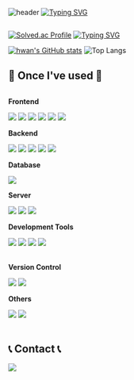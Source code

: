 ![header](https://capsule-render.vercel.app/api?type=waving&color=6994CDEE&text=&animation=twinkling&height=80)
[![Typing SVG](https://readme-typing-svg.demolab.com?font=Alkatra&weight=500&size=45&duration=3500&pause=3&color=6994CDEE&center=false&vCenter=false&multiline=true&repeat=true&width=1000&height=100&lines=WELCOME)](https://git.io/typing-svg)
<br>


##
[![Solved.ac Profile](http://mazassumnida.wtf/api/v2/generate_badge?boj=kmj1904190)](https://solved.ac/kmj1904190/)
[![Typing SVG](https://readme-typing-svg.demolab.com/?lines=GOLD;GOLD)](https://git.io/typing-svg)

[![hwan's GitHub stats](https://github-readme-stats.vercel.app/api?username=choiyounghwan123&include_all_commits=true&show_icons=true&theme=cobalt)](https://github.com/bi-sz/github-readme-stats)
![Top Langs](https://github-readme-stats.vercel.app/api/top-langs/?username=choiyounghwan123&layout=compact)

## 🔨 Once I've used 🔨
<div style="display:flex; flex-direction:column; align-items:flex-start;">
      <!-- Frontend -->
    <p><strong>Frontend</strong></p>
    <div>
        <img src="https://img.shields.io/badge/html5-E34F26?style=flat-square&logo=html5&logoColor=white"> 
        <img src="https://img.shields.io/badge/css-1572B6?style=flat-square&logo=css3&logoColor=white"> 
        <img src="https://img.shields.io/badge/javascript-F7DF1E?style=flat-square&logo=javascript&logoColor=black"> 
        <img src="https://img.shields.io/badge/bootstrap-7952B3?style=flat-square&logo=bootstrap&logoColor=white">
      <img src="https://img.shields.io/badge/React-61DAFB?style=for-the-badge&logo=React&logoColor=white">
      <img src="https://img.shields.io/badge/TypeScript-3178C6?style=for-the-badge&logo=TypeScript&logoColor=white">


  </div>
    <!-- Backend -->
    <p><strong>Backend</strong></p>
    <div>
        <img src="https://img.shields.io/badge/Java-007396?style=for-the-badge&logo=Java&logoColor=white"> 
        <img src="https://img.shields.io/badge/Spring Boot-6DB33F?style=for-the-badge&logo=spring boot&logoColor=white"> 
        <img src="https://img.shields.io/badge/Node.js-5FA04E?style=for-the-badge&logo=Node.js&logoColor=white">
        <img src="https://img.shields.io/badge/Kotlin-7F52FF?style=flat-square&logo=kotlin&logoColor=white">
        <img src="https://img.shields.io/badge/python-3776AB?style=flat-square&logo=python&logoColor=white"> 

  </div>
    <!-- Database -->
    <p><strong>Database</strong></p>
    <div>
        <img src="https://img.shields.io/badge/mysql-4479A1?style=for-the-badge&logo=mysql&logoColor=white"> 
    </div>
    <!-- Server -->
    <p><strong>Server</strong></p>
    <div>
        <img src="https://img.shields.io/badge/linux-FCC624?style=for-the-badge&logo=linux&logoColor=black"> 
        <img src="https://img.shields.io/badge/apache tomcat-F8DC75?style=for-the-badge&logo=apachetomcat&logoColor=black">
        <img src="https://img.shields.io/badge/Amazon AWS-232F3E?style=for-the-badge&logo=amazon aws&logoColor=white"> 
    </div>
      <!-- Development Tools -->
    <p><strong>Development Tools</strong></p>
    <div>
        <img src="https://img.shields.io/badge/Intellij IDEA-000000?style=for-the-badge&logo=Intellij IDEA&logoColor=black"> 
        <img src="https://img.shields.io/badge/PyCharm-000000?style=for-the-badge&logo=PyCharmt&logoColor=black">
        <img src="https://img.shields.io/badge/Jupyter-F37626?style=for-the-badge&logo=Jupyter&logoColor=white"> 
      <img src="https://img.shields.io/badge/Eclipse IDE-2C2255?style=for-the-badge&logo=Eclipse IDE&logoColor=white"> 
    </div>
  <br>
    <!-- Version Control -->
    <p><strong>Version Control</strong></p>
    <div>
        <img src="https://img.shields.io/badge/Git-F05032?style=for-the-badge&logo=Git&logoColor=black"> 
        <img src="https://img.shields.io/badge/GitHub-181717?style=for-the-badge&logo=GitHub&logoColor=black">
    </div>
    <!-- Others -->
    <p><strong>Others</strong></p>
    <div>
        <img src="https://img.shields.io/badge/C-A8B9CC?style=flat-square&logo=C&logoColor=white">
        <img src="https://img.shields.io/badge/C++-00599C?style=flat-square&logo=C++&logoColor=white">
</div><br>
</div>

## 📞 Contact 📞
<div style="display:flex; flex-direction:row;">
    <a href="mailto:fdgdfgdgf123@gmail.com">
        <img src="https://img.shields.io/badge/Gmail-EA4335?style=for-the-badge&logo=Gmail&logoColor=white"> 
    </a>
</div>
